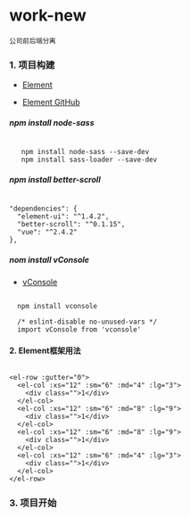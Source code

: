 # work-new
`公司前后端分离`

### 1. 项目构建

- [Element](https://github.com/ElemeFE/element)

- [Element GitHub](https://github.com/ElemeFE/element)


##### npm install node-sass

```

   npm install node-sass --save-dev
   npm install sass-loader --save-dev

```

##### npm install better-scroll

```

"dependencies": {
  "element-ui": "^1.4.2",
  "better-scroll": "^0.1.15",
  "vue": "^2.4.2"
},

```

##### nom install vConsole

- [vConsole](https://github.com/antuotuto/vConsole)

```

  npm install vconsole

  /* eslint-disable no-unused-vars */
  import vConsole from 'vconsole'
```

#### 2. Element框架用法


```

<el-row :gutter="0">
  <el-col :xs="12" :sm="6" :md="4" :lg="3">
    <div class="">1</div>
  </el-col>
  <el-col :xs="12" :sm="6" :md="8" :lg="9">
    <div class="">1</div>
  </el-col>
  <el-col :xs="12" :sm="6" :md="8" :lg="9">
    <div class="">1</div>
  </el-col>
  <el-col :xs="12" :sm="6" :md="4" :lg="3">
    <div class="">1</div>
  </el-col>
</el-row>

```


### 3. 项目开始

